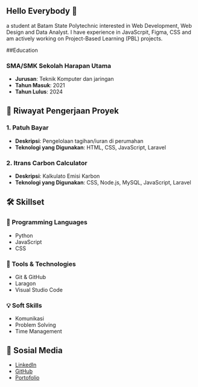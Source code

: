 ## Hello Everybody 👋
a student at Batam State Polytechnic interested in Web Development, Web Design and Data Analyst. I have experience in JavaScrpit, Figma, CSS and am actively working on Project-Based Learning (PBL) projects.



##Education

### SMA/SMK Sekolah Harapan Utama
- **Jurusan**: Teknik Komputer dan jaringan
- **Tahun Masuk**: 2021
- **Tahun Lulus**: 2024

## 📌 Riwayat Pengerjaan Proyek

### 1. Patuh Bayar
- **Deskripsi**: Pengelolaan tagihan/iuran di perumahan
- **Teknologi yang Digunakan**: HTML, CSS, JavaScript, Laravel

### 2. Itrans Carbon Calculator
- **Deskripsi**: Kalkulato Emisi Karbon
- **Teknologi yang Digunakan**: CSS, Node.js, MySQL, JavaScript, Laravel



## 🛠 Skillset 

### 📌 Programming Languages
- Python
- JavaScript
- CSS

### 🔧 Tools & Technologies
- Git & GitHub
- Laragon
- Visual Studio Code

### 💡 Soft Skills
- Komunikasi
- Problem Solving
- Time Management


## 🔗 Sosial Media

- [LinkedIn](https://www.linkedin.com/in/muhammad-syifa-abdurrasyid-450738330 )
- [GitHub](https://github.com/MSA-X)
- [Portofolio](https://username.github.io/)


